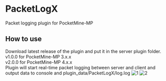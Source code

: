 # PacketLogX
Packet logging plugin for PocketMine-MP<br>
## How to use<br>
Download latest release of the plugin and put it in the server plugin folder.<br>
v1.0.0 for PocketMine-MP 3.x.x<br>
v2.0.0 for PocketMine-MP 4.x.x<br>
Plugin will start real-time packet logging between server and client and output data to console and plugin_data/PacketLogX/log.log
![1](http://cobwebsmp.com/img/Screenshot(2567).png)
![2](http://cobwebsmp.com/img/Screenshot(2571).png)
